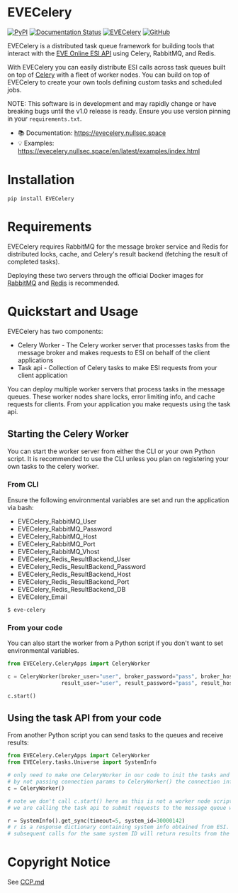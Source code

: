 # EVECelery

[![PyPI](https://img.shields.io/pypi/v/EVECelery)](https://pypi.org/project/EVECelery)
[![Documentation Status](https://readthedocs.org/projects/evecelery/badge/?version=latest)](https://evecelery.nullsec.space/en/latest/?badge=latest)
[![EVECelery](https://github.com/NullsecSpace/EVECelery/actions/workflows/github-actions.yml/badge.svg)](https://github.com/NullsecSpace/EVECelery/actions/workflows/github-actions.yml)
[![GitHub](https://img.shields.io/github/license/NullsecSpace/EVECelery)](https://github.com/NullsecSpace/EVECelery/blob/main/LICENSE)

EVECelery is a distributed task queue framework for building tools that interact with
the [EVE Online ESI API](https://esi.evetech.net/ui) using Celery, RabbitMQ, and Redis.

With EVECelery you can easily distribute ESI calls across task queues built on top
of [Celery](https://docs.celeryq.dev/) with a fleet of worker nodes.
You can build on top of EVECelery to create your own tools defining custom tasks and scheduled jobs.

NOTE: This software is in development and may rapidly change or have breaking bugs until the v1.0 release is ready.
Ensure you use version pinning in your ```requirements.txt```.

- :books: Documentation: https://evecelery.nullsec.space
- :bulb: Examples: https://evecelery.nullsec.space/en/latest/examples/index.html

# Installation

```
pip install EVECelery
```

# Requirements

EVECelery requires RabbitMQ for the message broker service and Redis for distributed locks, cache, and Celery's result
backend (fetching the result of completed tasks).

Deploying these two servers through the official Docker images for [RabbitMQ](https://hub.docker.com/_/rabbitmq)
and [Redis](https://hub.docker.com/_/redis) is recommended.

# Quickstart and Usage
EVECelery has two components:
* Celery Worker - The Celery worker server that processes tasks from the message broker and makes requests to ESI on behalf of the client applications 
* Task api - Collection of Celery tasks to make ESI requests from your client application

You can deploy multiple worker servers that process tasks in the message queues. These worker nodes share locks, error limiting info, and cache requests for clients.
From your application you make requests using the task api.


## Starting the Celery Worker
You can start the worker server from either the CLI or your own Python script.
It is recommended to use the CLI unless you plan on registering your own tasks to the celery worker.

### From CLI

Ensure the following environmental variables are set and run the application via bash:
* EVECelery_RabbitMQ_User
* EVECelery_RabbitMQ_Password
* EVECelery_RabbitMQ_Host
* EVECelery_RabbitMQ_Port
* EVECelery_RabbitMQ_Vhost
* EVECelery_Redis_ResultBackend_User
* EVECelery_Redis_ResultBackend_Password
* EVECelery_Redis_ResultBackend_Host
* EVECelery_Redis_ResultBackend_Port
* EVECelery_Redis_ResultBackend_DB
* EVECelery_Email

```shell
$ eve-celery
```

### From your code
You can also start the worker from a Python script if you don't want to set environmental variables.

```python
from EVECelery.CeleryApps import CeleryWorker

c = CeleryWorker(broker_user="user", broker_password="pass", broker_host="host", broker_port=5672, broker_vhost="esi",
                 result_user="user", result_password="pass", result_host="host", result_port=6379, result_db=0)

c.start()
```

## Using the task API from your code
From another Python script you can send tasks to the queues and receive results:

```python
from EVECelery.CeleryApps import CeleryWorker
from EVECelery.tasks.Universe import SystemInfo

# only need to make one CeleryWorker in our code to init the tasks and setup connections to RabbitMQ and Redis
# by not passing connection params to CeleryWorker() the connection info will be read from environmental variables
c = CeleryWorker()

# note we don't call c.start() here as this is not a worker node script.
# we are calling the task api to submit requests to the message queue which run on the Celery worker nodes

r = SystemInfo().get_sync(timeout=5, system_id=30000142)
# r is a response dictionary containing system info obtained from ESI.
# subsequent calls for the same system ID will return results from the cache regardless of requesting client
```

# Copyright Notice

See [CCP.md](https://github.com/NullsecSpace/EVECelery/blob/main/CCP.md)

